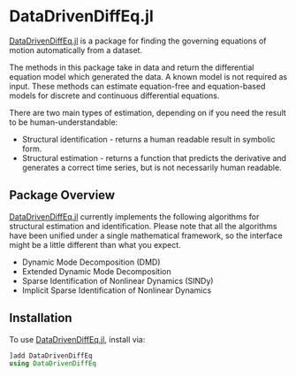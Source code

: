 # DataDrivenDiffEq.jl

[DataDrivenDiffEq.jl](https://github.com/SciML/DataDrivenDiffEq.jl) is a package for finding the governing equations of motion automatically from a dataset.

The methods in this package take in data and return the differential equation model which generated the data. A known model is not required as input. These methods can estimate equation-free and equation-based models for discrete and continuous differential equations.

There are two main types of estimation, depending on if you need the result to be human-understandable:
+ Structural identification - returns a human readable result in symbolic form.
+ Structural estimation - returns a function that predicts the derivative and generates a correct time series, but is not necessarily human readable.

## Package Overview

[DataDrivenDiffEq.jl](https://github.com/SciML/DataDrivenDiffEq.jl) currently implements the following algorithms for structural estimation and identification. Please note that all the algorithms have been unified under a single mathematical framework, so the interface might be a little different than what you expect.

+ Dynamic Mode Decomposition (DMD)
+ Extended Dynamic Mode Decomposition
+ Sparse Identification of Nonlinear Dynamics (SINDy)
+ Implicit Sparse Identification of Nonlinear Dynamics


## Installation

To use [DataDrivenDiffEq.jl](https://github.com/SciML/DataDrivenDiffEq.jl), install via:

```julia
]add DataDrivenDiffEq
using DataDrivenDiffEq
```
